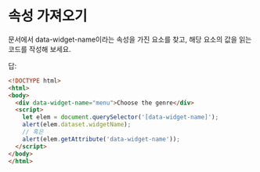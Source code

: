 # 속성 가져오기

문서에서 data-widget-name이라는 속성을 가진 요소를 찾고, 해당 요소의 값을 읽는 코드를 작성해 보세요.

답:
```html
<!DOCTYPE html>
<html>
<body>
  <div data-widget-name="menu">Choose the genre</div>
  <script>
    let elem = document.querySelector('[data-widget-name]');
    alert(elem.dataset.widgetName);
    // 혹은
    alert(elem.getAttribute('data-widget-name'));
  </script>
</body>
</html>
```
